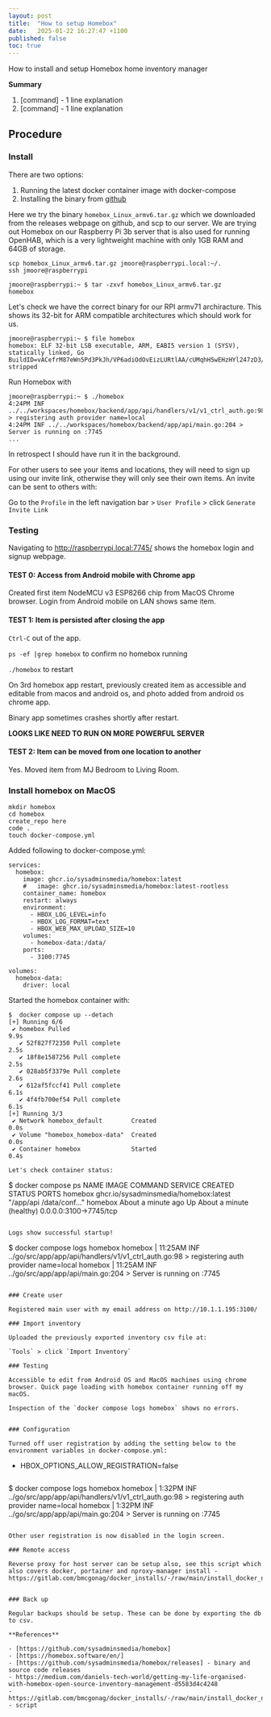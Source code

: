 ```yaml
---
layout: post
title:  "How to setup Homebox"
date:   2025-01-22 16:27:47 +1100
published: false
toc: true
---
```


How to install and setup Homebox home inventory manager

**Summary**

1. [command] - 1 line explanation
2. [command] - 1 line explanation

## Procedure

### Install

There are two options:

1. Running the latest docker container image with docker-compose
2. Installing the binary from [github](https://github.com/sysadminsmedia/homebox/releases)

Here we try the binary `homebox_Linux_armv6.tar.gz` which we downloaded from the releases webpage on github, and scp to our server. We are trying out Homebox on our Raspberry Pi 3b server that is also used for running OpenHAB, which is a very lightweight machine with only 1GB RAM and 64GB of storage.

```
scp homebox_Linux_armv6.tar.gz jmoore@raspberrypi.local:~/.
ssh jmoore@raspberrypi
```

```
jmoore@raspberrypi:~ $ tar -zxvf homebox_Linux_armv6.tar.gz
homebox
```

Let's check we have the correct binary for our RPI armv71 archiracture. This shows its 32-bit for ARM compatible architectures which should work for us.

```
jmoore@raspberrypi:~ $ file homebox
homebox: ELF 32-bit LSB executable, ARM, EABI5 version 1 (SYSV), statically linked, Go BuildID=vACefrM87eWn5Pd3PkJh/VP6adiOdOvEizLURtlAA/cUMqhH5wEHzHYl247zD3/1CahodI08aUH7SGONmp3, stripped
```

Run Homebox with
```
jmoore@raspberrypi:~ $ ./homebox
4:24PM INF ../../workspaces/homebox/backend/app/api/handlers/v1/v1_ctrl_auth.go:98 > registering auth provider name=local
4:24PM INF ../../workspaces/homebox/backend/app/api/main.go:204 > Server is running on :7745
...
```

In retrospect I should have run it in the background.


For other users to see your items and locations, they will need to sign up using our invite link, otherwise they will only see their own items. An invite can be sent to others with:

Go to the `Profile` in the left navigation bar > `User Profile` > click `Generate Invite Link`

### Testing

Navigating to http://raspberrypi.local:7745/ shows the homebox login and signup webpage.


#### TEST 0: Access from Android mobile with Chrome app

Created first item NodeMCU v3 ESP8266 chip  from MacOS Chrome browser. Login from Android mobile on LAN shows same item.


#### TEST 1: Item is persisted after closing the app

`Ctrl-C` out of the app.

`ps -ef |grep homebox` to confirm no homebox running

`./homebox` to restart

On 3rd homebox app restart, previously created item as accessible and editable from macos and android os, and photo added from android os chrome app.

 Binary app sometimes crashes shortly after restart.


**LOOKS LIKE NEED TO RUN ON MORE POWERFUL SERVER**

#### TEST 2: Item can be moved from one location to another

Yes. Moved item from MJ Bedroom to Living Room.

### Install homebox on MacOS

```
mkdir homebox
cd homebox
create_repo here
code .
touch docker-compose.yml
```


Added following to docker-compose.yml:
```
services:
  homebox:
    image: ghcr.io/sysadminsmedia/homebox:latest
    #   image: ghcr.io/sysadminsmedia/homebox:latest-rootless
    container_name: homebox
    restart: always
    environment:
      - HBOX_LOG_LEVEL=info
      - HBOX_LOG_FORMAT=text
      - HBOX_WEB_MAX_UPLOAD_SIZE=10
    volumes:
      - homebox-data:/data/
    ports:
      - 3100:7745

volumes:
  homebox-data:
    driver: local
```

Started the homebox container with:

```
$  docker compose up --detach
[+] Running 6/6
 ✔ homebox Pulled                                                                                                                                                    9.9s
   ✔ 52f827f72350 Pull complete                                                                                                                                      2.5s
   ✔ 18f8e1587256 Pull complete                                                                                                                                      2.5s
   ✔ 028ab5f3379e Pull complete                                                                                                                                      2.6s
   ✔ 612af5fccf41 Pull complete                                                                                                                                      6.1s
   ✔ 4f4fb700ef54 Pull complete                                                                                                                                      6.1s
[+] Running 3/3
 ✔ Network homebox_default        Created                                                                                                                            0.0s
 ✔ Volume "homebox_homebox-data"  Created                                                                                                                            0.0s
 ✔ Container homebox              Started                                                                                                                            0.4s

Let's check container status:

```
$ docker compose ps
NAME      IMAGE                                   COMMAND                  SERVICE   CREATED              STATUS                        PORTS
homebox   ghcr.io/sysadminsmedia/homebox:latest   "/app/api /data/conf…"   homebox   About a minute ago   Up About a minute (healthy)   0.0.0.0:3100->7745/tcp
```

Logs show successful startup!

```
$ docker compose logs homebox
homebox  | 11:25AM INF ../go/src/app/app/api/handlers/v1/v1_ctrl_auth.go:98 > registering auth provider name=local
homebox  | 11:25AM INF ../go/src/app/app/api/main.go:204 > Server is running on :7745
```

### Create user

Registered main user with my email address on http://10.1.1.195:3100/

### Import inventory

Uploaded the previously exported inventory csv file at:

`Tools` > click `Import Inventory`

### Testing

Accessible to edit from Android OS and MacOS machines using chrome browser. Quick page loading with homebox container running off my macOS.

Inspection of the `docker compose logs homebox` shows no errors.


### Configuration

Turned off user registration by adding the setting below to the environment variables in docker-compose.yml:
```
- HBOX_OPTIONS_ALLOW_REGISTRATION=false
```

```
$ docker compose logs homebox
homebox  | 1:32PM INF ../go/src/app/app/api/handlers/v1/v1_ctrl_auth.go:98 > registering auth provider name=local
homebox  | 1:32PM INF ../go/src/app/app/api/main.go:204 > Server is running on :7745
```

Other user registration is now disabled in the login screen.

### Remote access

Reverse proxy for host server can be setup also, see this script which also covers docker, portainer and nproxy-manager install - https://gitlab.com/bmcgonag/docker_installs/-/raw/main/install_docker_nproxyman.sh


### Back up

Regular backups should be setup. These can be done by exporting the db to csv.

**References**

- [https://github.com/sysadminsmedia/homebox]
- [https://homebox.software/en/]
- [https://github.com/sysadminsmedia/homebox/releases] - binary and source code releases
- https://medium.com/daniels-tech-world/getting-my-life-organised-with-homebox-open-source-inventory-management-d5583d4c4248
- https://gitlab.com/bmcgonag/docker_installs/-/raw/main/install_docker_nproxyman.sh - script
